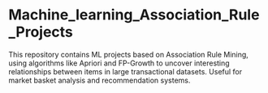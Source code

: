 # Machine_learning_Association_Rule_Projects
This repository contains ML projects based on Association Rule Mining, using algorithms like Apriori and FP-Growth to uncover interesting relationships between items in large transactional datasets. Useful for market basket analysis and recommendation systems.
